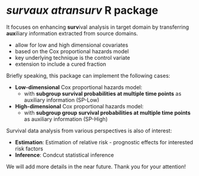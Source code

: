 # *survaux* *atransurv* R package
It focuses on enhancing **surv**ival analysis in target domain by transferring **aux**iliary information extracted from source domains. 
- allow for low and high dimensional covariates
- based on the Cox proportional hazards model
- key underlying technique is the control variate
- extension to include a cured fraction

Briefly speaking, this package can implement the following cases:
- **Low-dimensional** Cox proportional hazards model:
  - with **subgroup survival probabilities at multiple time points** as auxiliary information (SP-Low)
- **High-dimensional** Cox proportional hazards model:
  - with **subgroup group survival probabilities at multiple time points** as auxiliary information (SP-High)

Survival data analysis from various perspectives is also of interest: 
- **Estimation**: Estimation of relative risk - prognostic effects for interested risk factors
- **Inference**: Condcut statistical inference

We will add more details in the near future. Thank you for your attention!
